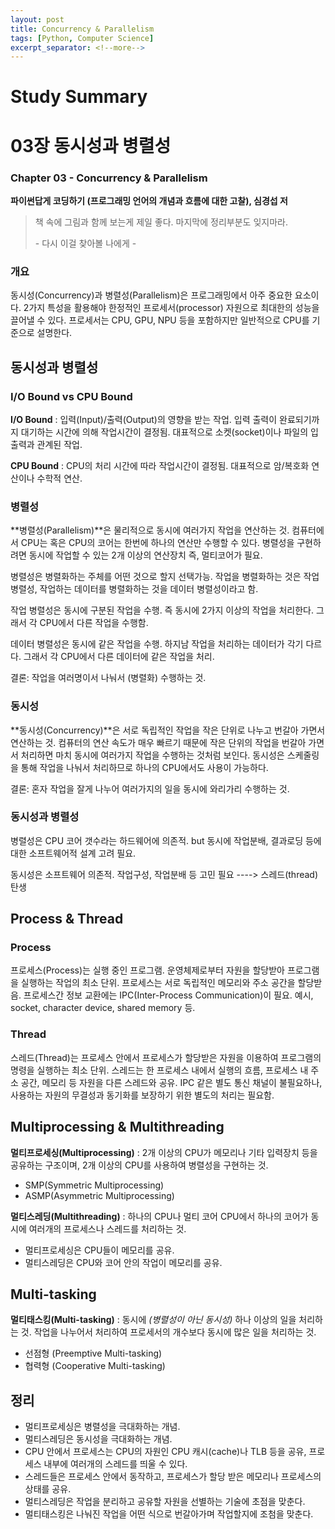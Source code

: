 ```yaml
---
layout: post
title: Concurrency & Parallelism
tags: [Python, Computer Science]
excerpt_separator: <!--more-->
---
```


# Study Summary

# 03장 동시성과 병렬성
<!--more-->
### Chapter 03 - Concurrency & Parallelism

**파이썬답게 코딩하기 (프로그래밍 언어의 개념과 흐름에 대한 고찰), 심경섭 저**
> 책 속에 그림과 함께 보는게 제일 좋다. 마지막에 정리부분도 잊지마라.   
>    
> \- 다시 이걸 찾아볼 나에게 -


### 개요
동시성(Concurrency)과 병렬성(Parallelism)은 프로그래밍에서 아주 중요한 요소이다. 2가지 특성을 활용해야 한정적인 프로세서(processor) 자원으로 최대한의 성능을 끌어낼 수 있다. 프로세서는 CPU, GPU, NPU 등을 포함하지만 일반적으로 CPU를 기준으로 설명한다.

## 동시성과 병렬성

### I/O Bound vs CPU Bound

**I/O Bound** : 입력(Input)/출력(Output)의 영향을 받는 작업. 입력 출력이 완료되기까지 대기하는 시간에 의해 작업시간이 결정됨. 대표적으로 소켓(socket)이나 파일의 입출력과 관계된 작업.

**CPU Bound** : CPU의 처리 시간에 따라 작업시간이 결정됨. 대표적으로 암/복호화 연산이나 수학적 연산. 

### 병렬성

**병렬성(Parallelism)**은 물리적으로 동시에 여러가지 작업을 연산하는 것. 컴퓨터에서 CPU는 혹은 CPU의 코어는 한번에 하나의 연산만 수행할 수 있다. 병렬성을 구현하려면 동시에 작업할 수 있는 2개 이상의 연산장치 즉, 멀티코어가 필요.

병렬성은 병렬화하는 주체를 어떤 것으로 할지 선택가능. 작업을 병렬화하는 것은 작업 병렬성, 작업하는 데이터를 병렬화하는 것을 데이터 병렬성이라고 함.

작업 병렬성은 동시에 구분된 작업을 수행. 즉 동시에 2가지 이상의 작업을 처리한다. 그래서 각 CPU에서 다른 작업을 수행함.

데이터 병렬성은 동시에 같은 작업을 수행. 하지남 작업을 처리하는 데이터가 각기 다르다. 그래서 각 CPU에서 다른 데이터에 같은 작업을 처리.

결론: 작업을 여러명이서 나눠서 (병렬화) 수행하는 것.

### 동시성

**동시성(Concurrency)**은 서로 독립적인 작업을 작은 단위로 나누고 번갈아 가면서 연산하는 것. 컴퓨터의 연산 속도가 매우 빠르기 때문에 작은 단위의 작업을 번갈아 가면서 처리하면 마치 동시에 여러가지 작업을 수행하는 것처럼 보인다. 동시성은 스케줄링을 통해 작업을 나눠서 처리하므로 하나의 CPU에서도 사용이 가능하다.

결론: 혼자 작업을 잘게 나누어 여러가지의 일을 동시에 와리가리 수행하는 것.

### 동시성과 병렬성
병렬성은 CPU 코어 갯수라는 하드웨어에 의존적. but 동시에 작업분배, 결과로딩 등에 대한 소프트웨어적 설계 고려 필요.

동시성은 소프트웨어 의존적. 작업구성, 작업분배 등 고민 필요 ----> 스레드(thread) 탄생

## Process & Thread

### Process
프로세스(Process)는 실행 중인 프로그램. 운영체제로부터 자원을 할당받아 프로그램을 실행하는 작업의 최소 단위. 프로세스는 서로 독립적인 메모리와 주소 공간을 할당받음. 프로세스간 정보 교환에는 IPC(Inter-Process Communication)이 필요. 예시, socket, character device, shared memory 등.

### Thread
스레드(Thread)는 프로세스 안에서 프로세스가 할당받은 자원을 이용하여 프로그램의 명령을 실행하는 최소 단위. 스레드는 한 프로세스 내에서 실행의 흐름, 프로세스 내 주소 공간, 메모리 등 자원을 다른 스레드와 공유. IPC 같은 별도 통신 채널이 불필요하나, 사용하는 자원의 무결성과 동기화를 보장하기 위한 별도의 처리는 필요함.

## Multiprocessing & Multithreading

**멀티프로세싱(Multiprocessing)** : 2개 이상의 CPU가 메모리나 기타 입력장치 등을 공유하는 구조이며, 2개 이상의 CPU를 사용하여 병렬성을 구현하는 것.
- SMP(Symmetric Multiprocessing)
- ASMP(Asymmetric Multiprocessing)

**멀티스레딩(Multithreading)** : 하나의 CPU나 멀티 코어 CPU에서 하나의 코어가 동시에 여러개의 프로세스나 스레드를 처리하는 것.
- 멀티프로세싱은 CPU들이 메모리를 공유. 
- 멀티스레딩은 CPU와 코어 안의 작업이 메모리를 공유.

## Multi-tasking

**멀티태스킹(Multi-tasking)** : 동시에 *(병렬성이 아닌 동시성)* 하나 이상의 일을 처리하는 것. 작업을 나누어서 처리하여 프로세서의 개수보다 동시에 많은 일을 처리하는 것.
- 선점형 (Preemptive Multi-tasking)
- 협력형 (Cooperative Multi-tasking)

## 정리
- 멀티프로세싱은 병렬성을 극대화하는 개념.   
- 멀티스레딩은 동시성을 극대화하는 개념.   
- CPU 안에서 프로세스는 CPU의 자원인 CPU 캐시(cache)나 TLB 등을 공유, 프로세스 내부에 여러개의 스레드를 띄울 수 있다.    
- 스레드들은 프로세스 안에서 동작하고, 프로세스가 할당 받은 메모리나 프로세스의 상태를 공유.
- 멀티스레딩은 작업을 분리하고 공유할 자원을 선별하는 기술에 초점을 맞춘다.
- 멀티태스킹은 나눠진 작업을 어떤 식으로 번갈아가며 작업할지에 조첨을 맞춘다.
